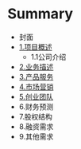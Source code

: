 # Summary

* 封面
* [1.项目概述](1xiang_mu_gai_shu.md)
   * 1.1公司介绍
* [2.业务描述](2ye_wu_miao_shu.md)
* [3.产品服务](3chan_pin_fu_wu.md)
* [4.市场营销](4shi_chang_ying_xiao.md)
* [5.创业团队](5chuang_ye_tuan_dui.md)
* 6.财务预测
* 7.股权结构
* 8.融资需求
* 9.其他需求


